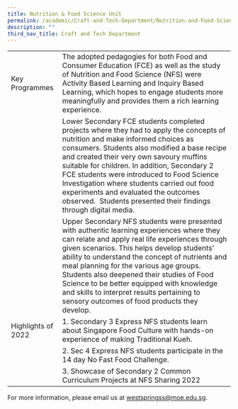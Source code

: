 ```yaml
---
title: Nutrition & Food Science Unit
permalink: /academic/Craft-and-Tech-Department/Nutrition-and-Food-Science-Unit/
description: ""
third_nav_title: Craft and Tech Department
---
```

|  	|  	|
| -	| -	|
| Key Programmes 	| The adopted pedagogies for both Food and Consumer Education (FCE) as well as the study of Nutrition and Food Science (NFS) were Activity Based Learning and Inquiry Based Learning, which hopes to engage students more meaningfully and provides them a rich learning experience. 
||Lower Secondary FCE students completed projects where they had to apply the concepts of nutrition and make informed choices as consumers. Students also modified a base recipe and created their very own savoury muffins suitable for children. In addition, Secondary 2 FCE students were introduced to Food Science Investigation where students carried out food experiments and evaluated the outcomes observed.  Students presented their findings through digital media. 
||Upper Secondary NFS students were presented with authentic learning experiences where they can relate and apply real life experiences through given scenarios. This helps develop students’ ability to understand the concept of nutrients and meal planning for the various age groups. Students also deepened their studies of Food Science to be better equipped with knowledge and skills to interpret results pertaining to sensory outcomes of food products they develop.
| Highlights of 2022 	| 1.  Secondary 3 Express NFS students learn about Singapore Food Culture with hands-on experience of making Traditional Kueh.
||2.  Sec 4 Express NFS students participate in the 14 day No Fast Food Challenge.
||3.  Showcase of Secondary 2 Common Curriculum Projects at NFS Sharing 2022
    
For more information, please email us at [westspringss@moe.edu.sg](http://westspringss.moe.edu.sg/).